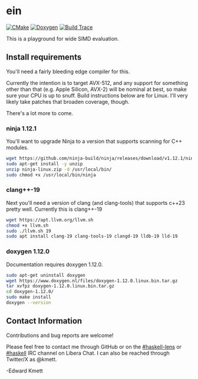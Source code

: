 # ein

[![CMake](https://github.com/ekmett/ein/actions/workflows/cmake.yml/badge.svg)](https://github.com/ekmett/ein/actions/workflows/cmake.yml)
[![Doxygen](https://img.shields.io/badge/docs-doxygen-blue.svg)](https://ekmett.github.io/ein/)
[![Build Trace](https://img.shields.io/badge/build-trace-blue)](https://ui.perfetto.dev/#/viewer?url=https://ekmett.github.io/trace.json)

This is a playground for wide SIMD evaluation.

## Install requirements

You'll need a fairly bleeding edge compiler for this.

Currently the intention is to target AVX-512, and any support for something other than that (e.g. Apple Silicon, AVX-2)
will be nominal at best, so make sure your CPU is up to snuff. Build instructions below are for Linux. I'll very likely
take patches that broaden coverage, though.

There's a lot more to come.

### ninja 1.12.1

You'll want to upgrade Ninja to a version that supports scanning for C++ modules.

```bash
wget https://github.com/ninja-build/ninja/releases/download/v1.12.1/ninja-linux.zip
sudo apt-get install -y unzip
unzip ninja-linux.zip -d /usr/local/bin/
sudo chmod +x /usr/local/bin/ninja
```

### clang++-19

Next you'll need a version of clang (and clang-tools) that supports c++23 pretty well. Currently this is clang++-19

```bash
wget https://apt.llvm.org/llvm.sh
chmod +x llvm.sh
sudo ./llvm.sh 19
sudo apt install clang-19 clang-tools-19 clangd-19 lldb-19 lld-19
```

### doxygen 1.12.0

Documentation requires doxygen 1.12.0.

```bash
sudo apt-get uninstall doxygen
wget https://www.doxygen.nl/files/doxygen-1.12.0.linux.bin.tar.gz
tar xvfpz doxygen-1.12.0.linux.bin.tar.gz
cd doxygen-1.12.0/
sudo make install
doxygen --version
```

## Contact Information

Contributions and bug reports are welcome!

Please feel free to contact me through GitHub or on the [\#haskell-lens](https://web.libera.chat/#haskell-lens) or [\#haskell](https://web.libera.chat/#haskell) IRC channel on Libera Chat. I can also be reached through Twitter/X as \@kmett.

-Edward Kmett
